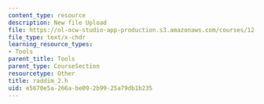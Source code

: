 ```yaml
---
content_type: resource
description: New file Upload
file: https://ol-ocw-studio-app-production.s3.amazonaws.com/courses/12-811-tropical-meteorology-spring-2011/e5670e5a266abe092b9925a79db1b235_raddim_2.h
file_type: text/x-chdr
learning_resource_types:
- Tools
parent_title: Tools
parent_type: CourseSection
resourcetype: Other
title: raddim_2.h
uid: e5670e5a-266a-be09-2b99-25a79db1b235
---
```

